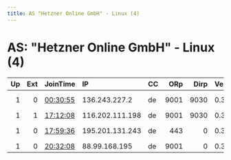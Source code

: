 ```yaml
---
title: AS "Hetzner Online GmbH" - Linux (4)
---
```


# AS: "Hetzner Online GmbH" - Linux (4)

|   Up |   Ext | JoinTime                                                                                            | IP              | CC   |   ORp |   Dirp | Version   | Contact                   | Nickname     |   eFamMembers |
|-----:|------:|:----------------------------------------------------------------------------------------------------|:----------------|:-----|------:|-------:|:----------|:--------------------------|:-------------|--------------:|
|    1 |     0 | [00:30:55](https://metrics.torproject.org/rs.html#details/39DD33D8C4FDF11137ABE0D82C08F24F125A6664) | 136.243.227.2   | de   |  9001 |   9030 | 0.3.5.8   | Bitcoin bc1qudpl6xwqg08fe | flynode      |             1 |
|    1 |     1 | [17:12:08](https://metrics.torproject.org/rs.html#details/B72E0924C414274F500C4FCEE6D71DC94B275B15) | 116.202.111.198 | de   |  9001 |   9030 | 0.3.2.10  | None                      | INFINITY     |             1 |
|    1 |     0 | [17:59:36](https://metrics.torproject.org/rs.html#details/DB969961F0E1DA1338AB20971C5209799A499514) | 195.201.131.243 | de   |   443 |      0 | 0.3.5.8   | torrelay at mailbox do    | Foxbox2      |             1 |
|    1 |     0 | [20:32:08](https://metrics.torproject.org/rs.html#details/F3D62FA5148E7DA7843476C72646E948C29B9316) | 88.99.168.195   | de   |  9001 |      0 | 0.3.5.8   | pati at cock dot li       | PositiveMike |             1 |
